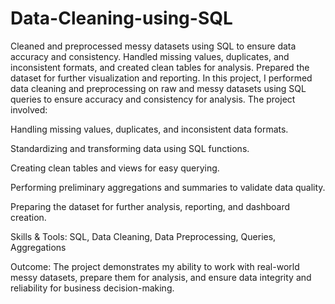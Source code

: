 # Data-Cleaning-using-SQL
Cleaned and preprocessed messy datasets using SQL to ensure data accuracy and consistency. Handled missing values, duplicates, and inconsistent formats, and created clean tables for analysis. Prepared the dataset for further visualization and reporting.
In this project, I performed data cleaning and preprocessing on raw and messy datasets using SQL queries to ensure accuracy and consistency for analysis. The project involved:

Handling missing values, duplicates, and inconsistent data formats.

Standardizing and transforming data using SQL functions.

Creating clean tables and views for easy querying.

Performing preliminary aggregations and summaries to validate data quality.

Preparing the dataset for further analysis, reporting, and dashboard creation.

Skills & Tools: SQL, Data Cleaning, Data Preprocessing, Queries, Aggregations

Outcome:
The project demonstrates my ability to work with real-world messy datasets, prepare them for analysis, and ensure data integrity and reliability for business decision-making.
